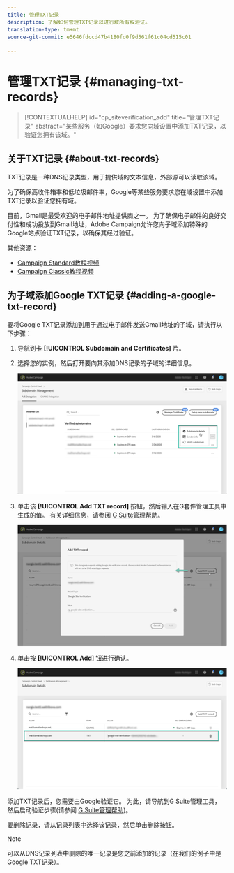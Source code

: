```yaml
---
title: 管理TXT记录
description: 了解如何管理TXT记录以进行域所有权验证。
translation-type: tm+mt
source-git-commit: e5646fdccd47b4180fd0f9d561f61c04cd515c01

---
```



# 管理TXT记录 {#managing-txt-records}

>[!CONTEXTUALHELP]
>id="cp_siteverification_add"
>title="管理TXT记录"
>abstract="某些服务（如Google）要求您向域设置中添加TXT记录，以验证您拥有该域。"

## 关于TXT记录 {#about-txt-records}

TXT记录是一种DNS记录类型，用于提供域的文本信息，外部源可以读取该域。

为了确保高收件箱率和低垃圾邮件率，Google等某些服务要求您在域设置中添加TXT记录以验证您拥有域。

目前，Gmail是最受欢迎的电子邮件地址提供商之一。 为了确保电子邮件的良好交付性和成功投放到Gmail地址，Adobe Campaign允许您向子域添加特殊的Google站点验证TXT记录，以确保其经过验证。

其他资源：

* [Campaign Standard教程视频](https://docs.adobe.com/content/help/en/campaign-standard-learn/tutorials/administrating/control-panel/google-txt-record-management.html)
* [Campaign Classic教程视频](https://docs.adobe.com/content/help/en/campaign-classic-learn/tutorials/administrating/control-panel-acc/google-txt-record-management.html)

## 为子域添加Google TXT记录 {#adding-a-google-txt-record}

要将Google TXT记录添加到用于通过电子邮件发送Gmail地址的子域，请执行以下步骤：

1. 导航到卡 **[!UICONTROL Subdomain and Certificates]** 片。

1. 选择您的实例，然后打开要向其添加DNS记录的子域的详细信息。

   ![](assets/txt_subdomaindetails.png)

1. 单击该 **[!UICONTROL Add TXT record]** 按钮，然后输入在G套件管理工具中生成的值。 有关详细信息，请参阅 [G Suite管理帮助](https://support.google.com/a/answer/183895)。

   ![](assets/txt_addtxt.png)

1. 单击按 **[!UICONTROL Add]** 钮进行确认。

   ![](assets/txt_txtadded.png)

添加TXT记录后，您需要由Google验证它。 为此，请导航到G Suite管理工具，然后启动验证步骤(请参阅 [G Suite管理帮助](https://support.google.com/a/answer/183895))。

要删除记录，请从记录列表中选择该记录，然后单击删除按钮。

>[!NOTE]
>
>可以从DNS记录列表中删除的唯一记录是您之前添加的记录（在我们的例子中是Google TXT记录）。


